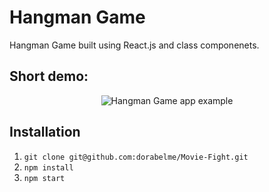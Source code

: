 # Hangman Game

Hangman Game built using React.js and class componenets.

## Short demo:

<p align ="center">
<img src="./hangman_game.gif" alt="Hangman Game app example">
</p>

## Installation

1. `git clone git@github.com:dorabelme/Movie-Fight.git`
2. `npm install`
3. `npm start`
